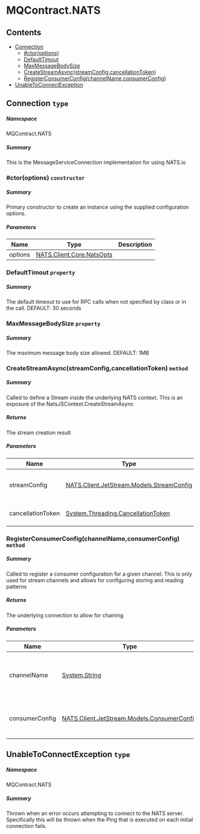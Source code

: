 <a name='assembly'></a>
# MQContract.NATS

## Contents

- [Connection](#T-MQContract-NATS-Connection 'MQContract.NATS.Connection')
  - [#ctor(options)](#M-MQContract-NATS-Connection-#ctor-NATS-Client-Core-NatsOpts- 'MQContract.NATS.Connection.#ctor(NATS.Client.Core.NatsOpts)')
  - [DefaultTimout](#P-MQContract-NATS-Connection-DefaultTimout 'MQContract.NATS.Connection.DefaultTimout')
  - [MaxMessageBodySize](#P-MQContract-NATS-Connection-MaxMessageBodySize 'MQContract.NATS.Connection.MaxMessageBodySize')
  - [CreateStreamAsync(streamConfig,cancellationToken)](#M-MQContract-NATS-Connection-CreateStreamAsync-NATS-Client-JetStream-Models-StreamConfig,System-Threading-CancellationToken- 'MQContract.NATS.Connection.CreateStreamAsync(NATS.Client.JetStream.Models.StreamConfig,System.Threading.CancellationToken)')
  - [RegisterConsumerConfig(channelName,consumerConfig)](#M-MQContract-NATS-Connection-RegisterConsumerConfig-System-String,NATS-Client-JetStream-Models-ConsumerConfig- 'MQContract.NATS.Connection.RegisterConsumerConfig(System.String,NATS.Client.JetStream.Models.ConsumerConfig)')
- [UnableToConnectException](#T-MQContract-NATS-UnableToConnectException 'MQContract.NATS.UnableToConnectException')

<a name='T-MQContract-NATS-Connection'></a>
## Connection `type`

##### Namespace

MQContract.NATS

##### Summary

This is the MessageServiceConnection implementation for using NATS.io

<a name='M-MQContract-NATS-Connection-#ctor-NATS-Client-Core-NatsOpts-'></a>
### #ctor(options) `constructor`

##### Summary

Primary constructor to create an instance using the supplied configuration options.

##### Parameters

| Name | Type | Description |
| ---- | ---- | ----------- |
| options | [NATS.Client.Core.NatsOpts](#T-NATS-Client-Core-NatsOpts 'NATS.Client.Core.NatsOpts') |  |

<a name='P-MQContract-NATS-Connection-DefaultTimout'></a>
### DefaultTimout `property`

##### Summary

The default timeout to use for RPC calls when not specified by class or in the call.
DEFAULT: 30 seconds

<a name='P-MQContract-NATS-Connection-MaxMessageBodySize'></a>
### MaxMessageBodySize `property`

##### Summary

The maximum message body size allowed.
DEFAULT: 1MB

<a name='M-MQContract-NATS-Connection-CreateStreamAsync-NATS-Client-JetStream-Models-StreamConfig,System-Threading-CancellationToken-'></a>
### CreateStreamAsync(streamConfig,cancellationToken) `method`

##### Summary

Called to define a Stream inside the underlying NATS context.  This is an exposure of the NatsJSContext.CreateStreamAsync

##### Returns

The stream creation result

##### Parameters

| Name | Type | Description |
| ---- | ---- | ----------- |
| streamConfig | [NATS.Client.JetStream.Models.StreamConfig](#T-NATS-Client-JetStream-Models-StreamConfig 'NATS.Client.JetStream.Models.StreamConfig') | The configuration settings for the stream |
| cancellationToken | [System.Threading.CancellationToken](http://msdn.microsoft.com/query/dev14.query?appId=Dev14IDEF1&l=EN-US&k=k:System.Threading.CancellationToken 'System.Threading.CancellationToken') | A cancellation token |

<a name='M-MQContract-NATS-Connection-RegisterConsumerConfig-System-String,NATS-Client-JetStream-Models-ConsumerConfig-'></a>
### RegisterConsumerConfig(channelName,consumerConfig) `method`

##### Summary

Called to register a consumer configuration for a given channel.  This is only used for stream channels and allows for configuring
storing and reading patterns

##### Returns

The underlying connection to allow for chaining

##### Parameters

| Name | Type | Description |
| ---- | ---- | ----------- |
| channelName | [System.String](http://msdn.microsoft.com/query/dev14.query?appId=Dev14IDEF1&l=EN-US&k=k:System.String 'System.String') | The underlying stream name that this configuration applies to |
| consumerConfig | [NATS.Client.JetStream.Models.ConsumerConfig](#T-NATS-Client-JetStream-Models-ConsumerConfig 'NATS.Client.JetStream.Models.ConsumerConfig') | The consumer configuration to use for that stream |

<a name='T-MQContract-NATS-UnableToConnectException'></a>
## UnableToConnectException `type`

##### Namespace

MQContract.NATS

##### Summary

Thrown when an error occurs attempting to connect to the NATS server.  
Specifically this will be thrown when the Ping that is executed on each initial connection fails.
